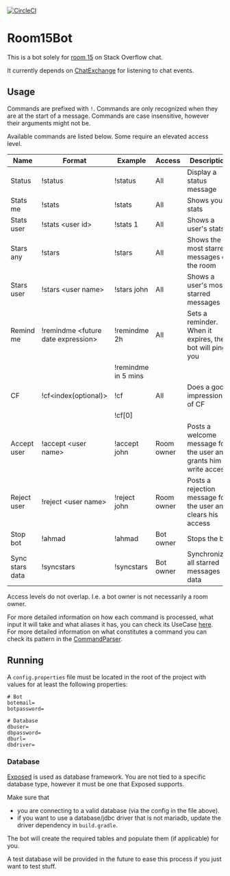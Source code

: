 [![CircleCI](https://circleci.com/gh/TimCastelijns/Room15Bot/tree/master.svg?style=shield)](https://circleci.com/gh/TimCastelijns/Room15Bot/tree/master)

# Room15Bot

This is a bot solely for [room 15](https://chat.stackoverflow.com/rooms/15/android) on Stack Overflow chat.

It currently depends on [ChatExchange](https://github.com/TimCastelijns/ChatExchange) for listening to chat events.


## Usage

Commands are prefixed with `!`. Commands are only recognized when they are at the start of a message. Commands are case insensitive, however their arguments might not be.

Available commands are listed below. Some require an elevated access level. 

|Name|Format|Example|Access|Description
|-|-|-|-|-
|Status|!status|!status|All|Display a status message
|Stats me|!stats|!stats|All|Shows your stats
|Stats user|!stats \<user id\>|!stats 1|All|Shows a user's stats
|Stars any|!stars|!stars|All|Shows the most starred messages of the room
|Stars user|!stars \<user name\>|!stars john|All|Shows a user's most starred messages
|Remind me|!remindme \<future date expression\>|!remindme 2h|All|Sets a reminder. When it expires, the bot will ping you
|||!remindme in 5 mins|
|CF|!cf\<index(optional)\>|!cf|All|Does a good impression of CF
|||!cf[0]|
|Accept user|!accept \<user name\>|!accept john|Room owner|Posts a welcome message for the user and grants him write access
|Reject user|!reject \<user name\>|!reject john|Room owner|Posts a rejection message for the user and clears his access
|Stop bot|!ahmad|!ahmad|Bot owner|Stops the bot
|Sync stars data|!syncstars|!syncstars|Bot owner|Synchronizes all starred messages data

Access levels do not overlap. I.e. a bot owner is not necessarily a room owner.

For more detailed information on how each command is processed, what input it will take and what aliases it has, you can check its UseCase [here](https://github.com/TimCastelijns/Room15Bot/tree/master/src/main/kotlin/com/timcastelijns/room15bot/bot/usecases). For more detailed information on what constitutes a command you can check its pattern in the [CommandParser](https://github.com/TimCastelijns/Room15Bot/blob/master/src/main/kotlin/com/timcastelijns/room15bot/util/CommandParser.kt).


## Running

A `config.properties` file must be located in the root of the project with values for at least the following properties:

    # Bot
    botemail=
    botpassword=

    # Database
    dbuser=
    dbpassword=
    dburl=
    dbdriver=

### Database

[Exposed](https://github.com/JetBrains/Exposed) is used as database framework. You are not tied to a specific database type, however it must be one that Exposed supports.

Make sure that

- you are connecting to a valid database (via the config in the file above).
- if you want to use a database/jdbc driver that is not mariadb, update the driver dependency in `build.gradle`.

The bot will create the required tables and populate them (if applicable) for you.

A test database will be provided in the future to ease this process if you just want to test stuff.
